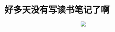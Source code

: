 # 好多天没有写读书笔记了啊
<div align='center'>
  <img src="http://images.muzhifm.com/gif/4.jpg@200w.jpg">
</div>